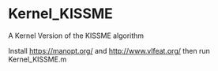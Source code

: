 # Kernel_KISSME
A Kernel Version of the KISSME algorithm 

Install  https://manopt.org/  and  http://www.vlfeat.org/  then run Kernel_KISSME.m
